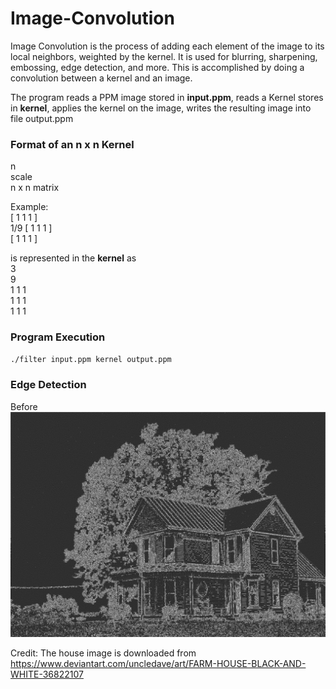 # Image-Convolution
Image Convolution is the process of adding each element of the image to its local neighbors, weighted by the kernel.
It is used for blurring, sharpening, embossing, edge detection, and more. This is accomplished by doing a convolution between a kernel and an image.

The program reads a PPM image stored in **input.ppm**, reads a Kernel stores in **kernel**, applies the kernel on the image, writes the resulting image into file output.ppm

### Format of an n x n Kernel

n<br />
scale<br />
n x n matrix<br />

Example:<br />
[ 1 1 1 ] <br />
1/9 [ 1 1 1 ] <br />
    [ 1 1 1 ] <br />
    
is represented in the **kernel** as<br />
3<br />
9<br />
1 1 1<br />
1 1 1<br />
1 1 1<br />

### Program Execution
```bash
./filter input.ppm kernel output.ppm
```

### Edge Detection
Before
![](Edge%20Detection/output.jpg)

Credit:
The house image is downloaded from https://www.deviantart.com/uncledave/art/FARM-HOUSE-BLACK-AND-WHITE-36822107
